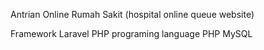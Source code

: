 Antrian Online Rumah Sakit (hospital online queue website)

Framework Laravel 
PHP programing language
PHP MySQL
